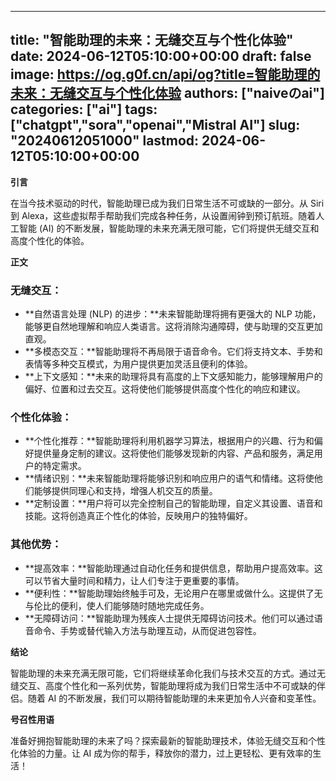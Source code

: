 
---
title: "智能助理的未来：无缝交互与个性化体验"
date: 2024-06-12T05:10:00+00:00
draft: false
image: https://og.g0f.cn/api/og?title=智能助理的未来：无缝交互与个性化体验
authors: ["naiveのai"]
categories: ["ai"]
tags: ["chatgpt","sora","openai","Mistral AI"]
slug: "20240612051000"
lastmod: 2024-06-12T05:10:00+00:00
---
**引言**

在当今技术驱动的时代，智能助理已成为我们日常生活不可或缺的一部分。从 Siri 到 Alexa，这些虚拟帮手帮助我们完成各种任务，从设置闹钟到预订航班。随着人工智能 (AI) 的不断发展，智能助理的未来充满无限可能，它们将提供无缝交互和高度个性化的体验。

**正文**

### 无缝交互：

* **自然语言处理 (NLP) 的进步：**未来智能助理将拥有更强大的 NLP 功能，能够更自然地理解和响应人类语言。这将消除沟通障碍，使与助理的交互更加直观。
* **多模态交互：**智能助理将不再局限于语音命令。它们将支持文本、手势和表情等多种交互模式，为用户提供更加灵活且便利的体验。
* **上下文感知：**未来的助理将具有高度的上下文感知能力，能够理解用户的偏好、位置和过去交互。这将使他们能够提供高度个性化的响应和建议。

### 个性化体验：

* **个性化推荐：**智能助理将利用机器学习算法，根据用户的兴趣、行为和偏好提供量身定制的建议。这将使他们能够发现新的内容、产品和服务，满足用户的特定需求。
* **情绪识别：**未来智能助理将能够识别和响应用户的语气和情绪。这将使他们能够提供同理心和支持，增强人机交互的质量。
* **定制设置：**用户将可以完全控制自己的智能助理，自定义其设置、语音和技能。这将创造真正个性化的体验，反映用户的独特偏好。

### 其他优势：

* **提高效率：**智能助理通过自动化任务和提供信息，帮助用户提高效率。这可以节省大量时间和精力，让人们专注于更重要的事情。
* **便利性：**智能助理始终触手可及，无论用户在哪里或做什么。这提供了无与伦比的便利，使人们能够随时随地完成任务。
* **无障碍访问：**智能助理为残疾人士提供无障碍访问技术。他们可以通过语音命令、手势或替代输入方法与助理互动，从而促进包容性。

**结论**

智能助理的未来充满无限可能，它们将继续革命化我们与技术交互的方式。通过无缝交互、高度个性化和一系列优势，智能助理将成为我们日常生活中不可或缺的伴侣。随着 AI 的不断发展，我们可以期待智能助理的未来更加令人兴奋和变革性。

**号召性用语**

准备好拥抱智能助理的未来了吗？探索最新的智能助理技术，体验无缝交互和个性化体验的力量。让 AI 成为你的帮手，释放你的潜力，过上更轻松、更有效率的生活！